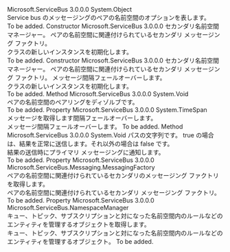 <Type Name="PairedNamespaceOptions" FullName="Microsoft.ServiceBus.Messaging.PairedNamespaceOptions">
  <TypeSignature Language="C#" Value="public abstract class PairedNamespaceOptions" />
  <TypeSignature Language="ILAsm" Value=".class public auto ansi abstract beforefieldinit PairedNamespaceOptions extends System.Object" />
  <TypeSignature Language="DocId" Value="T:Microsoft.ServiceBus.Messaging.PairedNamespaceOptions" />
  <TypeSignature Language="VB.NET" Value="Public MustInherit Class PairedNamespaceOptions" />
  <TypeSignature Language="F#" Value="type PairedNamespaceOptions = class" />
  <AssemblyInfo>
    <AssemblyName>Microsoft.ServiceBus</AssemblyName>
    <AssemblyVersion>3.0.0.0</AssemblyVersion>
  </AssemblyInfo>
  <Base>
    <BaseTypeName>System.Object</BaseTypeName>
  </Base>
  <Interfaces />
  <Docs>
    <summary>Service bus のメッセージングのペアの名前空間のオプションを表します。</summary>
    <remarks>To be added.</remarks>
  </Docs>
  <Members>
    <Member MemberName=".ctor">
      <MemberSignature Language="C#" Value="protected PairedNamespaceOptions (Microsoft.ServiceBus.NamespaceManager secondaryNamespaceManager, Microsoft.ServiceBus.Messaging.MessagingFactory secondaryMessagingFactory);" />
      <MemberSignature Language="ILAsm" Value=".method familyhidebysig specialname rtspecialname instance void .ctor(class Microsoft.ServiceBus.NamespaceManager secondaryNamespaceManager, class Microsoft.ServiceBus.Messaging.MessagingFactory secondaryMessagingFactory) cil managed" />
      <MemberSignature Language="DocId" Value="M:Microsoft.ServiceBus.Messaging.PairedNamespaceOptions.#ctor(Microsoft.ServiceBus.NamespaceManager,Microsoft.ServiceBus.Messaging.MessagingFactory)" />
      <MemberSignature Language="VB.NET" Value="Protected Sub New (secondaryNamespaceManager As NamespaceManager, secondaryMessagingFactory As MessagingFactory)" />
      <MemberSignature Language="F#" Value="new Microsoft.ServiceBus.Messaging.PairedNamespaceOptions : Microsoft.ServiceBus.NamespaceManager * Microsoft.ServiceBus.Messaging.MessagingFactory -&gt; Microsoft.ServiceBus.Messaging.PairedNamespaceOptions" Usage="new Microsoft.ServiceBus.Messaging.PairedNamespaceOptions (secondaryNamespaceManager, secondaryMessagingFactory)" />
      <MemberType>Constructor</MemberType>
      <AssemblyInfo>
        <AssemblyName>Microsoft.ServiceBus</AssemblyName>
        <AssemblyVersion>3.0.0.0</AssemblyVersion>
      </AssemblyInfo>
      <Parameters>
        <Parameter Name="secondaryNamespaceManager" Type="Microsoft.ServiceBus.NamespaceManager" />
        <Parameter Name="secondaryMessagingFactory" Type="Microsoft.ServiceBus.Messaging.MessagingFactory" />
      </Parameters>
      <Docs>
        <param name="secondaryNamespaceManager">セカンダリ名前空間マネージャー。</param>
        <param name="secondaryMessagingFactory">ペアの名前空間に関連付けられているセカンダリ メッセージング ファクトリ。</param>
        <summary><see cref="T:Microsoft.ServiceBus.Messaging.PairedNamespaceOptions" /> クラスの新しいインスタンスを初期化します。</summary>
        <remarks>To be added.</remarks>
      </Docs>
    </Member>
    <Member MemberName=".ctor">
      <MemberSignature Language="C#" Value="protected PairedNamespaceOptions (Microsoft.ServiceBus.NamespaceManager secondaryNamespaceManager, Microsoft.ServiceBus.Messaging.MessagingFactory secondaryMessagingFactory, TimeSpan failoverInterval);" />
      <MemberSignature Language="ILAsm" Value=".method familyhidebysig specialname rtspecialname instance void .ctor(class Microsoft.ServiceBus.NamespaceManager secondaryNamespaceManager, class Microsoft.ServiceBus.Messaging.MessagingFactory secondaryMessagingFactory, valuetype System.TimeSpan failoverInterval) cil managed" />
      <MemberSignature Language="DocId" Value="M:Microsoft.ServiceBus.Messaging.PairedNamespaceOptions.#ctor(Microsoft.ServiceBus.NamespaceManager,Microsoft.ServiceBus.Messaging.MessagingFactory,System.TimeSpan)" />
      <MemberSignature Language="VB.NET" Value="Protected Sub New (secondaryNamespaceManager As NamespaceManager, secondaryMessagingFactory As MessagingFactory, failoverInterval As TimeSpan)" />
      <MemberSignature Language="F#" Value="new Microsoft.ServiceBus.Messaging.PairedNamespaceOptions : Microsoft.ServiceBus.NamespaceManager * Microsoft.ServiceBus.Messaging.MessagingFactory * TimeSpan -&gt; Microsoft.ServiceBus.Messaging.PairedNamespaceOptions" Usage="new Microsoft.ServiceBus.Messaging.PairedNamespaceOptions (secondaryNamespaceManager, secondaryMessagingFactory, failoverInterval)" />
      <MemberType>Constructor</MemberType>
      <AssemblyInfo>
        <AssemblyName>Microsoft.ServiceBus</AssemblyName>
        <AssemblyVersion>3.0.0.0</AssemblyVersion>
      </AssemblyInfo>
      <Parameters>
        <Parameter Name="secondaryNamespaceManager" Type="Microsoft.ServiceBus.NamespaceManager" />
        <Parameter Name="secondaryMessagingFactory" Type="Microsoft.ServiceBus.Messaging.MessagingFactory" />
        <Parameter Name="failoverInterval" Type="System.TimeSpan" />
      </Parameters>
      <Docs>
        <param name="secondaryNamespaceManager">セカンダリ名前空間マネージャー。</param>
        <param name="secondaryMessagingFactory">ペアの名前空間に関連付けられているセカンダリ メッセージング ファクトリ。</param>
        <param name="failoverInterval">メッセージ<see cref="T:System.TimeSpan" />間隔フェールオーバーします。</param>
        <summary><see cref="T:Microsoft.ServiceBus.Messaging.PairedNamespaceOptions" /> クラスの新しいインスタンスを初期化します。</summary>
        <remarks>To be added.</remarks>
      </Docs>
    </Member>
    <Member MemberName="ClearPairing">
      <MemberSignature Language="C#" Value="protected internal virtual void ClearPairing ();" />
      <MemberSignature Language="ILAsm" Value=".method familyorassemblyhidebysig newslot virtual instance void ClearPairing() cil managed" />
      <MemberSignature Language="DocId" Value="M:Microsoft.ServiceBus.Messaging.PairedNamespaceOptions.ClearPairing" />
      <MemberSignature Language="VB.NET" Value="Protected Friend Overridable Sub ClearPairing ()" />
      <MemberSignature Language="F#" Value="abstract member ClearPairing : unit -&gt; unit&#xA;override this.ClearPairing : unit -&gt; unit" Usage="pairedNamespaceOptions.ClearPairing " />
      <MemberType>Method</MemberType>
      <AssemblyInfo>
        <AssemblyName>Microsoft.ServiceBus</AssemblyName>
        <AssemblyVersion>3.0.0.0</AssemblyVersion>
      </AssemblyInfo>
      <ReturnValue>
        <ReturnType>System.Void</ReturnType>
      </ReturnValue>
      <Parameters />
      <Docs>
        <summary>ペアの名前空間のペアリングをディゾルブです。</summary>
        <remarks>To be added.</remarks>
      </Docs>
    </Member>
    <Member MemberName="FailoverInterval">
      <MemberSignature Language="C#" Value="public TimeSpan FailoverInterval { get; }" />
      <MemberSignature Language="ILAsm" Value=".property instance valuetype System.TimeSpan FailoverInterval" />
      <MemberSignature Language="DocId" Value="P:Microsoft.ServiceBus.Messaging.PairedNamespaceOptions.FailoverInterval" />
      <MemberSignature Language="VB.NET" Value="Public ReadOnly Property FailoverInterval As TimeSpan" />
      <MemberSignature Language="F#" Value="member this.FailoverInterval : TimeSpan" Usage="Microsoft.ServiceBus.Messaging.PairedNamespaceOptions.FailoverInterval" />
      <MemberType>Property</MemberType>
      <AssemblyInfo>
        <AssemblyName>Microsoft.ServiceBus</AssemblyName>
        <AssemblyVersion>3.0.0.0</AssemblyVersion>
      </AssemblyInfo>
      <ReturnValue>
        <ReturnType>System.TimeSpan</ReturnType>
      </ReturnValue>
      <Docs>
        <summary>メッセージを取得します<see cref="T:System.TimeSpan" />間隔フェールオーバーします。</summary>
        <value>メッセージ<see cref="T:System.TimeSpan" />間隔フェールオーバーします。</value>
        <remarks>To be added.</remarks>
      </Docs>
    </Member>
    <Member MemberName="OnNotifyPrimarySendResult">
      <MemberSignature Language="C#" Value="protected abstract void OnNotifyPrimarySendResult (string path, bool success);" />
      <MemberSignature Language="ILAsm" Value=".method familyhidebysig newslot virtual instance void OnNotifyPrimarySendResult(string path, bool success) cil managed" />
      <MemberSignature Language="DocId" Value="M:Microsoft.ServiceBus.Messaging.PairedNamespaceOptions.OnNotifyPrimarySendResult(System.String,System.Boolean)" />
      <MemberSignature Language="VB.NET" Value="Protected MustOverride Sub OnNotifyPrimarySendResult (path As String, success As Boolean)" />
      <MemberSignature Language="F#" Value="abstract member OnNotifyPrimarySendResult : string * bool -&gt; unit" Usage="pairedNamespaceOptions.OnNotifyPrimarySendResult (path, success)" />
      <MemberType>Method</MemberType>
      <AssemblyInfo>
        <AssemblyName>Microsoft.ServiceBus</AssemblyName>
        <AssemblyVersion>3.0.0.0</AssemblyVersion>
      </AssemblyInfo>
      <ReturnValue>
        <ReturnType>System.Void</ReturnType>
      </ReturnValue>
      <Parameters>
        <Parameter Name="path" Type="System.String" />
        <Parameter Name="success" Type="System.Boolean" />
      </Parameters>
      <Docs>
        <param name="path">パスの文字列です。</param>
        <param name="success">true の場合は、結果を正常に送信します。それ以外の場合は false です。</param>
        <summary>結果の送信時にプライマリ メッセージングに通知します。</summary>
        <remarks>To be added.</remarks>
      </Docs>
    </Member>
    <Member MemberName="SecondaryMessagingFactory">
      <MemberSignature Language="C#" Value="public Microsoft.ServiceBus.Messaging.MessagingFactory SecondaryMessagingFactory { get; }" />
      <MemberSignature Language="ILAsm" Value=".property instance class Microsoft.ServiceBus.Messaging.MessagingFactory SecondaryMessagingFactory" />
      <MemberSignature Language="DocId" Value="P:Microsoft.ServiceBus.Messaging.PairedNamespaceOptions.SecondaryMessagingFactory" />
      <MemberSignature Language="VB.NET" Value="Public ReadOnly Property SecondaryMessagingFactory As MessagingFactory" />
      <MemberSignature Language="F#" Value="member this.SecondaryMessagingFactory : Microsoft.ServiceBus.Messaging.MessagingFactory" Usage="Microsoft.ServiceBus.Messaging.PairedNamespaceOptions.SecondaryMessagingFactory" />
      <MemberType>Property</MemberType>
      <AssemblyInfo>
        <AssemblyName>Microsoft.ServiceBus</AssemblyName>
        <AssemblyVersion>3.0.0.0</AssemblyVersion>
      </AssemblyInfo>
      <ReturnValue>
        <ReturnType>Microsoft.ServiceBus.Messaging.MessagingFactory</ReturnType>
      </ReturnValue>
      <Docs>
        <summary>ペアの名前空間に関連付けられているセカンダリのメッセージング ファクトリを取得します。</summary>
        <value>ペアの名前空間に関連付けられているセカンダリ メッセージング ファクトリ。</value>
        <remarks>To be added.</remarks>
      </Docs>
    </Member>
    <Member MemberName="SecondaryNamespaceManager">
      <MemberSignature Language="C#" Value="public Microsoft.ServiceBus.NamespaceManager SecondaryNamespaceManager { get; }" />
      <MemberSignature Language="ILAsm" Value=".property instance class Microsoft.ServiceBus.NamespaceManager SecondaryNamespaceManager" />
      <MemberSignature Language="DocId" Value="P:Microsoft.ServiceBus.Messaging.PairedNamespaceOptions.SecondaryNamespaceManager" />
      <MemberSignature Language="VB.NET" Value="Public ReadOnly Property SecondaryNamespaceManager As NamespaceManager" />
      <MemberSignature Language="F#" Value="member this.SecondaryNamespaceManager : Microsoft.ServiceBus.NamespaceManager" Usage="Microsoft.ServiceBus.Messaging.PairedNamespaceOptions.SecondaryNamespaceManager" />
      <MemberType>Property</MemberType>
      <AssemblyInfo>
        <AssemblyName>Microsoft.ServiceBus</AssemblyName>
        <AssemblyVersion>3.0.0.0</AssemblyVersion>
      </AssemblyInfo>
      <ReturnValue>
        <ReturnType>Microsoft.ServiceBus.NamespaceManager</ReturnType>
      </ReturnValue>
      <Docs>
        <summary>キュー、トピック、サブスクリプションと対になった名前空間内のルールなどのエンティティを管理するオブジェクトを取得します。</summary>
        <value>キュー、トピック、サブスクリプションと対になった名前空間内のルールなどのエンティティを管理するオブジェクト。</value>
        <remarks>To be added.</remarks>
      </Docs>
    </Member>
  </Members>
</Type>